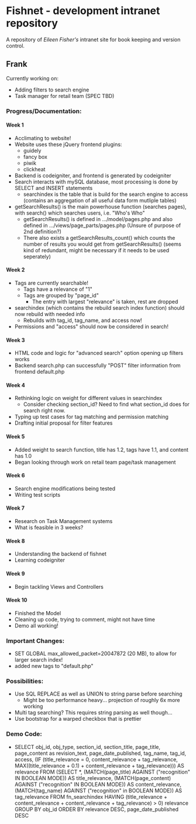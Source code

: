# Fishnet - development intranet repository

A repository of *Eileen Fisher's* intranet site for book keeping and version control.

## Frank
Currently working on:
- Adding filters to search engine
- Task manager for retail team (SPEC TBD)

### Progress/Documentation:
#### Week 1
- Acclimating to website!
- Website uses these jQuery frontend plugins:
	- guidely
	- fancy box
	- piwik
	- clickheat
- Backend is codeigniter, and frontend is generated by codeigniter
- Search interacts with mySQL database, most processing is done by SELECT and INSERT statements
	- searchindex is the table that is build for the search engine to access (contains an aggregation of all useful data form mutliple tables)
- getSearchResults() is the main powerhouse function (searches pages), with search() which searches users, i.e. "Who's Who"
	- getSearchResults() is defined in .../model/pages.php and also defined in .../views/page_parts/pages.php (Unsure of purpose of 2nd definition?)
	- There also exists a getSearchResults_count() which counts the number of results you would get from getSearchResults() (seems kind of redundant, might be necessary if it needs to be used seperately)

#### Week 2
- Tags are currently searchable!
	- Tags have a relevance of "1"
	- Tags are grouped by "page_id"
		- The entry with largest "relevance" is taken, rest are dropped
- searchindex (which contains the rebuild search index function) should now rebuild with needed info
	- Rebuilds with tag_id, tag_name, and access now!
- Permissions and "access" should now be considered in search!

#### Week 3
- HTML code and logic for "advanced search" option opening up filters works
- Backend search.php can successfully "POST" filter information from frontend default.php

#### Week 4
- Rethinking logic on weight for different values in searchindex
	- Consider checking section_id? Need to find what section_id does for search right now.
- Typing up test cases for tag matching and permission matching
- Drafting initial proposal for filter features

#### Week 5
- Added weight to search function, title has 1.2, tags have 1.1, and content has 1.0
- Began looking through work on retail team page/task management

#### Week 6
- Search engine modifications being tested
- Writing test scripts

#### Week 7
- Research on Task Management systems
- What is feasible in 3 weeks?

#### Week 8
- Understanding the backend of fishnet
- Learning codeigniter

#### Week 9
- Begin tackling Views and Controllers

#### Week 10	
- Finished the Model
- Cleaning up code, trying to comment, might not have time
- Demo all working!

### Important Changes:
- SET GLOBAL max_allowed_packet=20047872 (20 MB), to allow for larger search index!
- added new tags to "default.php"

### Possibilities:
- Use SQL REPLACE as well as UNION to string parse before searching
	- Might be too performance heavy... projection of roughly 6x more working
- Multi tag searching? This requires string parsing as well though...
- Use bootstrap for a warped checkbox that is prettier

### Demo Code:
- SELECT obj_id, obj_type, section_id, section_title, page_title, page_content as revision_text,
				page_date_published, tag_name, tag_id, access,
				(IF (title_relevance = 0, content_relevance + tag_relevance, MAX((title_relevance + 0.1) + content_relevance + tag_relevance))) AS relevance
			FROM
				(SELECT *,
					(MATCH(page_title) AGAINST ("recognition" IN BOOLEAN MODE)) AS title_relevance,
					(MATCH(page_content) AGAINST ("recognition" IN BOOLEAN MODE)) AS content_relevance,
					(MATCH(tag_name) AGAINST ("recognition" in BOOLEAN MODE)) AS tag_relevance
				FROM fn_searchindex
				HAVING (title_relevance + content_relevance + content_relevance + tag_relevance) > 0) relevance
			GROUP BY obj_id
			ORDER BY relevance DESC, page_date_published DESC